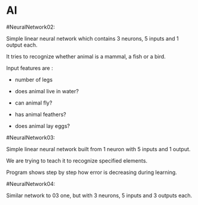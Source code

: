 # AI

#NeuralNetwork02: 

Simple linear neural network which contains 3 neurons, 5 inputs and 1 output each.

It tries to recognize whether animal is a mammal, a fish or a bird.

Input features are : 

- number of legs

- does animal live in water?

- can animal fly?

- has animal feathers?

- does animal lay eggs?

#NeuralNetwork03:

Simple linear neural network built from 1 neuron with 5 inputs and 1 output.

We are trying to teach it to recognize specified elements.

Program shows step by step how error is decreasing during learning.

#NeuralNetwork04:

Similar network to 03 one, but with 3 neurons, 5 inputs and 3 outputs each.
